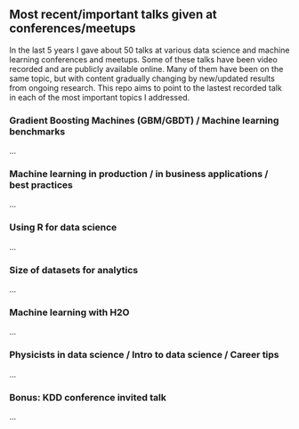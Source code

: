 ## Most recent/important talks given at conferences/meetups

In the last 5 years I gave about 50 talks at various data science and machine learning conferences and meetups. Some of these talks have been video recorded and are publicly available online. Many of them have been on the same topic, but with content gradually changing by new/updated results from ongoing research. This repo aims to point to the lastest recorded talk in each of the most important topics I addressed. 


### Gradient Boosting Machines (GBM/GBDT) / Machine learning benchmarks

...


### Machine learning in production / in business applications / best practices

...


### Using R for data science

...


### Size of datasets for analytics

...


### Machine learning with H2O

...


### Physicists in data science / Intro to data science / Career tips

...


### Bonus: KDD conference invited talk

...


